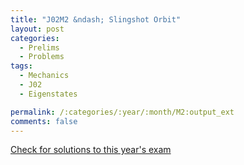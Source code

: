 ```yaml
---
title: "J02M2 &ndash; Slingshot Orbit"
layout: post
categories:
  - Prelims
  - Problems
tags:
  - Mechanics
  - J02
  - Eigenstates

permalink: /:categories/:year/:month/M2:output_ext
comments: false
---
```

<object data="2002J2M.pdf" type="application/pdf" width="100%" height="500"></object>
<div class="message"><a href='https://princetonprelim.com/prelim/8/'>Check for solutions to this year's exam</a></div>